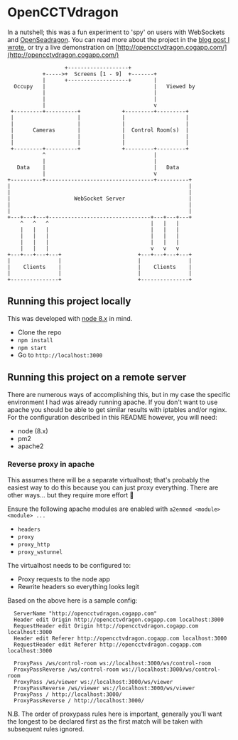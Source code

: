 # OpenCCTVdragon

In a nutshell; this was a fun experiment to 'spy' on users with WebSockets and [OpenSeadragon](https://github.com/openseadragon/openseadragon/). You can read more about the project in the [blog post I wrote](https://blog.cogapp.com/opencctvdragon-realtime-digital-surveillance-for-fun-41abc7fe9dc4), or try a live demonstration on [http://opencctvdragon.cogapp.com/](http://opencctvdragon.cogapp.com/)

```
                  +-------------------+
           +----->+  Screens [1 - 9]  +-------+
           |      +-------------------+       |
  Occupy   |                                  |   Viewed by
           |                                  |
           |                                  |
           |                                  v
 +---------+----------+             +---------+---------+
 |                    |             |                   |
 |                    |             |                   |
 |      Cameras       |             |  Control Room(s)  |
 |                    |             |                   |
 |                    |             |                   |
 +---------+----------+             +---------+---------+
           ^                                  |
           |                                  |
   Data    |                                  |   Data
           |                                  v
+----------+----------------------------------+----------+
|                                                        |
|                                                        |
|                    WebSocket Server                    |
|                                                        |
|                                                        |
+---+---+---+--------------------------------+---+---+---+
    ^   ^   ^                                |   |   |
    |   |   |                                |   |   |
    |   |   |                                |   |   |
    |   |   |                                |   |   |
    |   |   |                                v   v   v
+---+---+---+---+                        +---+---+---+---+
|               |                        |               |
|    Clients    |                        |    Clients    |
|               |                        |               |
+---------------+                        +---------------+
```

## Running this project locally

This was developed with [node 8.x](https://nodejs.org/en/) in mind.

- Clone the repo
- `npm install`
- `npm start`
- Go to `http://localhost:3000`

## Running this project on a remote server

There are numerous ways of accomplishing this, but in my case the specific environment I had was already running apache. If you don't want to use apache you should be able to get similar results with iptables and/or nginx. For the configuration described in this README however, you will need:

- node (8.x)
- pm2
- apache2

### Reverse proxy in apache

This assumes there will be a separate virtualhost; that's probably the easiest way to do this because you can just proxy everything. There are other ways... but they require more effort 🌝

Ensure the following apache modules are enabled with `a2enmod <module> <module> ...`

- `headers`
- `proxy`
- `proxy_http`
- `proxy_wstunnel`

The virtualhost needs to be configured to:

- Proxy requests to the node app
- Rewrite headers so everything looks legit

Based on the above here is a sample config:

```
  ServerName "http://opencctvdragon.cogapp.com"
  Header edit Origin http://opencctvdragon.cogapp.com localhost:3000
  RequestHeader edit Origin http://opencctvdragon.cogapp.com localhost:3000
  Header edit Referer http://opencctvdragon.cogapp.com localhost:3000
  RequestHeader edit Referer http://opencctvdragon.cogapp.com localhost:3000

  ProxyPass /ws/control-room ws://localhost:3000/ws/control-room
  ProxyPassReverse /ws/control-room ws://localhost:3000/ws/control-room
  ProxyPass /ws/viewer ws://localhost:3000/ws/viewer
  ProxyPassReverse /ws/viewer ws://localhost:3000/ws/viewer
  ProxyPass / http://localhost:3000/
  ProxyPassReverse / http://localhost:3000/
```

N.B. The order of proxypass rules here is important, generally you'll want the longest to be declared first as the first match will be taken with subsequent rules ignored.
